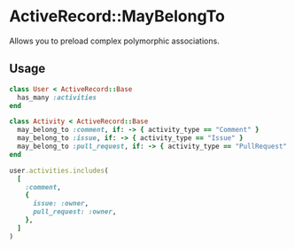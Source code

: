 # ActiveRecord::MayBelongTo
Allows you to preload complex polymorphic associations.

## Usage
```rb
class User < ActiveRecord::Base
  has_many :activities
end

class Activity < ActiveRecord::Base
  may_belong_to :comment, if: -> { activity_type == "Comment" }
  may_belong_to :issue, if: -> { activity_type == "Issue" }
  may_belong_to :pull_request, if: -> { activity_type == "PullRequest" }
end
```

```rb
user.activities.includes(
  [
    :comment,
    {
      issue: :owner,
      pull_request: :owner,
    },
  ]
)
```
